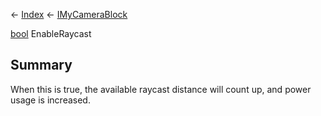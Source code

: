 ← [Index](Api-Index) ← [IMyCameraBlock](Sandbox.ModAPI.Ingame.IMyCameraBlock)

[bool](System.Boolean) EnableRaycast

## Summary

When this is true, the available raycast distance will count up, and power usage is increased.

